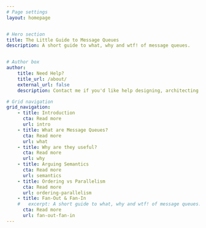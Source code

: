 ```yaml
---
# Page settings
layout: homepage


# Hero section
title: The Little Guide to Message Queues
description: A short guide to what, why and wtf! of message queues.


# Author box
author:
    title: Need Help?
    title_url: /about/
    external_url: false
    description: Contact me if you'd like help designing, architecting or building your applications.

# Grid navigation
grid_navigation:
    - title: Introduction    
      cta: Read more
      url: intro
    - title: What are Message Queues?    
      cta: Read more
      url: what
    - title: Why are they useful?
      cta: Read more
      url: why    
    - title: Arguing Semantics    
      cta: Read more
      url: semantics 
    - title: Ordering vs Parallelism    
      cta: Read more
      url: ordering-parallelism             
    - title: Fan-Out & Fan-In
    #   excerpt: A short guide to what, why and wtf! of message queues.
      cta: Read more
      url: fan-out-fan-in
---
```

